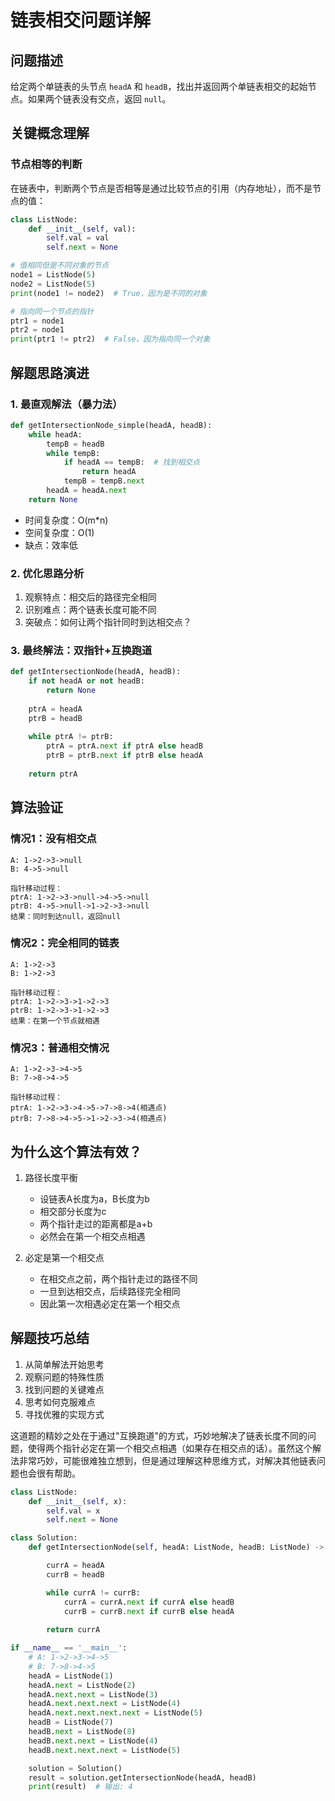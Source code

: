 # 链表相交问题详解

## 问题描述
给定两个单链表的头节点 `headA` 和 `headB`，找出并返回两个单链表相交的起始节点。如果两个链表没有交点，返回 `null`。

## 关键概念理解

### 节点相等的判断
在链表中，判断两个节点是否相等是通过比较节点的引用（内存地址），而不是节点的值：

```python
class ListNode:
    def __init__(self, val):
        self.val = val
        self.next = None

# 值相同但是不同对象的节点
node1 = ListNode(5)
node2 = ListNode(5)
print(node1 != node2)  # True，因为是不同的对象

# 指向同一个节点的指针
ptr1 = node1
ptr2 = node1
print(ptr1 != ptr2)  # False，因为指向同一个对象
```

## 解题思路演进

### 1. 最直观解法（暴力法）
```python
def getIntersectionNode_simple(headA, headB):
    while headA:
        tempB = headB
        while tempB:
            if headA == tempB:  # 找到相交点
                return headA
            tempB = tempB.next
        headA = headA.next
    return None
```
- 时间复杂度：O(m*n)
- 空间复杂度：O(1)
- 缺点：效率低

### 2. 优化思路分析
1. 观察特点：相交后的路径完全相同
2. 识别难点：两个链表长度可能不同
3. 突破点：如何让两个指针同时到达相交点？

### 3. 最终解法：双指针+互换跑道
```python
def getIntersectionNode(headA, headB):
    if not headA or not headB:
        return None
    
    ptrA = headA
    ptrB = headB
    
    while ptrA != ptrB:
        ptrA = ptrA.next if ptrA else headB
        ptrB = ptrB.next if ptrB else headA
    
    return ptrA
```

## 算法验证

### 情况1：没有相交点
```
A: 1->2->3->null
B: 4->5->null

指针移动过程：
ptrA: 1->2->3->null->4->5->null
ptrB: 4->5->null->1->2->3->null
结果：同时到达null，返回null
```

### 情况2：完全相同的链表
```
A: 1->2->3
B: 1->2->3

指针移动过程：
ptrA: 1->2->3->1->2->3
ptrB: 1->2->3->1->2->3
结果：在第一个节点就相遇
```

### 情况3：普通相交情况
```
A: 1->2->3->4->5
B: 7->8->4->5

指针移动过程：
ptrA: 1->2->3->4->5->7->8->4(相遇点)
ptrB: 7->8->4->5->1->2->3->4(相遇点)
```

## 为什么这个算法有效？

1. 路径长度平衡
   - 设链表A长度为a，B长度为b
   - 相交部分长度为c
   - 两个指针走过的距离都是a+b
   - 必然会在第一个相交点相遇

2. 必定是第一个相交点
   - 在相交点之前，两个指针走过的路径不同
   - 一旦到达相交点，后续路径完全相同
   - 因此第一次相遇必定在第一个相交点

## 解题技巧总结

1. 从简单解法开始思考
2. 观察问题的特殊性质
3. 找到问题的关键难点
4. 思考如何克服难点
5. 寻找优雅的实现方式

这道题的精妙之处在于通过"互换跑道"的方式，巧妙地解决了链表长度不同的问题，使得两个指针必定在第一个相交点相遇（如果存在相交点的话）。虽然这个解法非常巧妙，可能很难独立想到，但是通过理解这种思维方式，对解决其他链表问题也会很有帮助。


```python
class ListNode:
    def __init__(self, x):
        self.val = x
        self.next = None

class Solution:
    def getIntersectionNode(self, headA: ListNode, headB: ListNode) -> Optional[ListNode]:

        currA = headA
        currB = headB

        while currA != currB:
            currA = currA.next if currA else headB
            currB = currB.next if currB else headA
        
        return currA

if __name__ == '__main__':
    # A: 1->2->3->4->5
    # B: 7->8->4->5
    headA = ListNode(1) 
    headA.next = ListNode(2)
    headA.next.next = ListNode(3)
    headA.next.next.next = ListNode(4)
    headA.next.next.next.next = ListNode(5)
    headB = ListNode(7)
    headB.next = ListNode(8)
    headB.next.next = ListNode(4)
    headB.next.next.next = ListNode(5)

    solution = Solution()
    result = solution.getIntersectionNode(headA, headB)
    print(result)  # 输出: 4
```